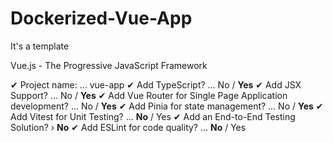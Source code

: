 # Dockerized-Vue-App

It's a template



Vue.js - The Progressive JavaScript Framework

✔ Project name: … vue-app
✔ Add TypeScript? … No / **Yes**
✔ Add JSX Support? … No / **Yes**
✔ Add Vue Router for Single Page Application development? … No / **Yes**
✔ Add Pinia for state management? … No / **Yes**
✔ Add Vitest for Unit Testing? … **No** / Yes
✔ Add an End-to-End Testing Solution? › **No**
✔ Add ESLint for code quality? … **No** / Yes
